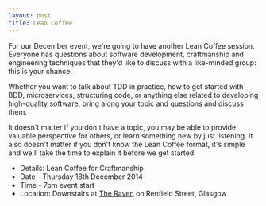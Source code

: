 ```yaml
---
layout: post
title: Lean Coffee 
---
```


For our December event, we're going to have another Lean Coffee session. Everyone has questions about software development, craftmanship and engineering techniques that they'd like to discuss with a like-minded group: this is your chance.

Whether you want to talk about TDD in practice, how to get started with BDD, microservices, structuring code, or anything else related to developing high-quality software, bring along your topic and questions and discuss them.

It doesn't matter if you don't have a topic, you may be able to provide valuable perspective for others, or learn something new by just listening. It also doesn't matter if you don't know the Lean Coffee format, it's simple and we'll take the time to explain it before we get started.

* Details: Lean Coffee for Craftmanship
* Date - Thursday 18th December 2014
* Time - 7pm event start
* Location: Downstairs at <a href="https://goo.gl/maps/vWn1J">The Raven</a> on Renfield Street, Glasgow

